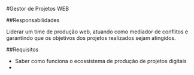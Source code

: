#Gestor de Projetos WEB

##Responsabilidades

Liderar um time de produção web, atuando como mediador de conflitos e garantindo que os objetivos dos projetos realizados sejam atingidos.

##Requisitos

- Saber como funciona o ecossistema de produção de projetos digitais
- 
